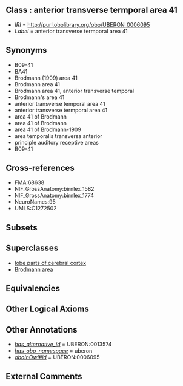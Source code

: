 
## Class : anterior transverse termporal area 41

 * *IRI* = http://purl.obolibrary.org/obo/UBERON_0006095
 * *Label* = anterior transverse termporal area 41

## Synonyms

 * B09-41
 * BA41
 * Brodmann (1909) area 41
 * Brodmann area 41
 * Brodmann area 41, anterior transverse temporal
 * Brodmann's area 41
 * anterior transverse temporal area 41
 * anterior transverse termporal area 41
 * area 41 of Brodmann
 * area 41 of Brodmann
 * area 41 of Brodmann-1909
 * area temporalis transversa anterior
 * principle auditory receptive areas
 * B09-41

## Cross-references

 * FMA:68638
 * NIF_GrossAnatomy:birnlex_1582
 * NIF_GrossAnatomy:birnlex_1774
 * NeuroNames:95
 * UMLS:C1272502

## Subsets


## Superclasses

 * [lobe parts of cerebral cortex](../../UBERON/22/UBERON_0003022.md)
 * [Brodmann area](../../UBERON/29/UBERON_0013529.md)

## Equivalencies


## Other Logical Axioms


## Other Annotations

 * *[has_alternative_id](../../Id/oboInOwl#hasAlternativeId.md)* = UBERON:0013574
 * *[has_obo_namespace](../../ce/oboInOwl#hasOBONamespace.md)* = uberon
 * *[oboInOwl#id](../../id/oboInOwl#id.md)* = UBERON:0006095

## External Comments

